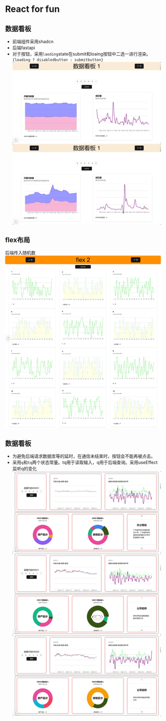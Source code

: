 # React for fun
## 数据看板
- 前端组件采用shadcn
- 后端fastapi
- 对于按钮，采用`laoding`state在submit和loaing按钮中二选一进行渲染。`{loading ? disabledbutton : submitbutton}`
![alt text](assets/image.png)
![alt text](assets/image-1.png)

## flex布局
后端传入随机数
![alt text](assets/image-2.png)

## 数据看板
- 为避免后端请求数据库等的延时，在通信未结束时，按钮会不能再被点击。
- 采用`q`和`tq`两个状态常量。tq用于读取输入，q用于后端查询。采用useEffect监听q的变化
![alt text](assets/image-3.png)
![alt text](assets/image-4.png)
![alt text](assets/image-5.png)